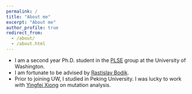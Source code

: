 ```yaml
---
permalink: /
title: "About me"
excerpt: "About me"
author_profile: true
redirect_from: 
  - /about/
  - /about.html
---
```


- I am a second year Ph.D. student in the [PLSE](https://uwplse.org/) group at the University of Washington.
- I am fortunate to be advised by [Rastislav Bodik](https://homes.cs.washington.edu/~bodik/).
- Prior to joining UW, I studied in Peking University. I was lucky to work with [Yingfei Xiong](https://xiongyingfei.github.io/) on mutation analysis.
